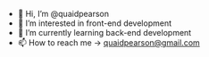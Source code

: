 - 👋 Hi, I’m @quaidpearson
- 👀 I’m interested in front-end development
- 🌱 I’m currently learning back-end development
- 📫 How to reach me → quaidpearson@gmail.com

<!---
quaidpearson/quaidpearson is a ✨ special ✨ repository because its `README.md` (this file) appears on your GitHub profile.
You can click the Preview link to take a look at your changes.
--->
